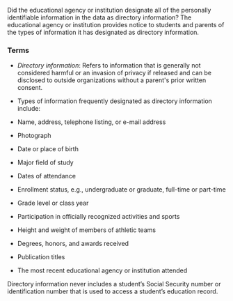 Did the educational agency or institution designate all of the personally identifiable information in the data as directory information? The educational agency or institution provides notice to students and parents of the types of information it has designated as directory information.

### Terms
* *Directory information*: Refers to information that is generally not considered harmful or an invasion of privacy if released and can be disclosed to outside organizations without a parent's prior written consent.

* Types of information frequently designated as directory information include:
* Name, address, telephone listing, or e-mail address
* Photograph
* Date or place of birth
* Major field of study
* Dates of attendance
* Enrollment status, e.g., undergraduate or graduate, full-time or part-time
* Grade level or class year
* Participation in officially recognized activities and sports
* Height and weight of members of athletic teams
* Degrees, honors, and awards received
* Publication titles
* The most recent educational agency or institution attended

Directory information never includes a student’s Social Security number or identification number that is used to access a student’s education record.
